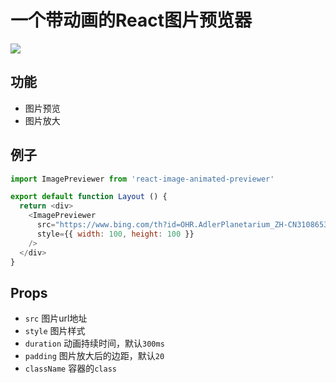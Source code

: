 # 一个带动画的React图片预览器

![](https://img.shields.io/badge/react-17.0.2-yellow)

## 功能

- 图片预览
- 图片放大

## 例子

```javascript
import ImagePreviewer from 'react-image-animated-previewer'

export default function Layout () {
  return <div>
    <ImagePreviewer
      src="https://www.bing.com/th?id=OHR.AdlerPlanetarium_ZH-CN3108653374_1920x1080.jpg&rf=LaDigue_1920x1080.jpg&pid=hp"
      style={{ width: 100, height: 100 }}
    />
  </div>
}
```

## Props

- `src` 图片url地址
- `style` 图片样式
- `duration` 动画持续时间，默认`300ms`
- `padding` 图片放大后的边距，默认`20`
- `className` 容器的`class`
